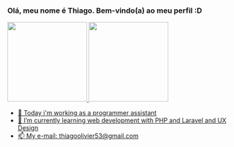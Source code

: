 ### Olá, meu nome é Thiago. Bem-vindo(a) ao meu perfil :D

<div>
   <a href="github.com/thiagoolivier">
   <img height="180em" src="https://github-readme-stats.vercel.app/api?username=thiagoolivier&show_icons=true&theme=transparent">
   <img height="180em" src="https://github-readme-stats.vercel.app/api/top-langs/?username=thiagoolivier&layout=compact">
</div>

- 🔭 Today i'm working as a programmer assistant
- 🌱 I’m currently learning web development with PHP and Laravel and UX Design
- 📫 My e-mail: thiagoolivier53@gmail.com
